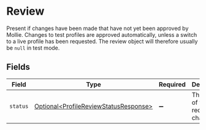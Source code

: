 # Review

Present if changes have been made that have not yet been approved by Mollie. Changes to test profiles are approved
automatically, unless a switch to a live profile has been requested. The review object will therefore usually be
`null` in test mode.


## Fields

| Field                                                                                            | Type                                                                                             | Required                                                                                         | Description                                                                                      | Example                                                                                          |
| ------------------------------------------------------------------------------------------------ | ------------------------------------------------------------------------------------------------ | ------------------------------------------------------------------------------------------------ | ------------------------------------------------------------------------------------------------ | ------------------------------------------------------------------------------------------------ |
| `status`                                                                                         | [Optional\<ProfileReviewStatusResponse>](../../models/components/ProfileReviewStatusResponse.md) | :heavy_minus_sign:                                                                               | The status of the requested changes.                                                             | pending                                                                                          |